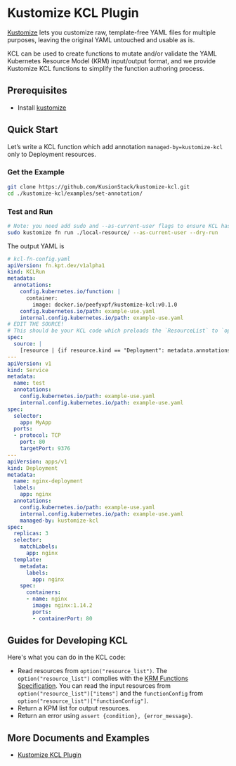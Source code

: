 # Kustomize KCL Plugin

[Kustomize](https://github.com/kubernetes-sigs/kustomize) lets you customize raw, template-free YAML files for multiple purposes, leaving the original YAML untouched and usable as is.

KCL can be used to create functions to mutate and/or validate the YAML Kubernetes Resource Model (KRM) input/output format, and we provide Kustomize KCL functions to simplify the function authoring process.

## Prerequisites

+ Install [kustomize](https://github.com/kubernetes-sigs/kustomize)

## Quick Start

Let’s write a KCL function which add annotation `managed-by=kustomize-kcl` only to Deployment resources.

### Get the Example

```bash
git clone https://github.com/KusionStack/kustomize-kcl.git
cd ./kustomize-kcl/examples/set-annotation/
```

### Test and Run

```bash
# Note: you need add sudo and --as-current-user flags to ensure KCL has permission to write temp files in the container filesystem.
sudo kustomize fn run ./local-resource/ --as-current-user --dry-run
```

The output YAML is

```yaml
# kcl-fn-config.yaml
apiVersion: fn.kpt.dev/v1alpha1
kind: KCLRun
metadata:
  annotations:
    config.kubernetes.io/function: |
      container:
        image: docker.io/peefyxpf/kustomize-kcl:v0.1.0
    config.kubernetes.io/path: example-use.yaml
    internal.config.kubernetes.io/path: example-use.yaml
# EDIT THE SOURCE!
# This should be your KCL code which preloads the `ResourceList` to `option("resource_list")
spec:
  source: |
    [resource | {if resource.kind == "Deployment": metadata.annotations: {"managed-by" = "kustomize-kcl"}} for resource in option("resource_list").items]
---
apiVersion: v1
kind: Service
metadata:
  name: test
  annotations:
    config.kubernetes.io/path: example-use.yaml
    internal.config.kubernetes.io/path: example-use.yaml
spec:
  selector:
    app: MyApp
  ports:
  - protocol: TCP
    port: 80
    targetPort: 9376
---
apiVersion: apps/v1
kind: Deployment
metadata:
  name: nginx-deployment
  labels:
    app: nginx
  annotations:
    config.kubernetes.io/path: example-use.yaml
    internal.config.kubernetes.io/path: example-use.yaml
    managed-by: kustomize-kcl
spec:
  replicas: 3
  selector:
    matchLabels:
      app: nginx
  template:
    metadata:
      labels:
        app: nginx
    spec:
      containers:
      - name: nginx
        image: nginx:1.14.2
        ports:
        - containerPort: 80
```

## Guides for Developing KCL

Here's what you can do in the KCL code:

+ Read resources from `option("resource_list")`. The `option("resource_list")` complies with the [KRM Functions Specification](https://kpt.dev/book/05-developing-functions/01-functions-specification). You can read the input resources from `option("resource_list")["items"]` and the `functionConfig` from `option("resource_list")["functionConfig"]`.
+ Return a KPM list for output resources.
+ Return an error using `assert {condition}, {error_message}`.

## More Documents and Examples

+ [Kustomize KCL Plugin](https://github.com/KusionStack/kustomize-kcl)
